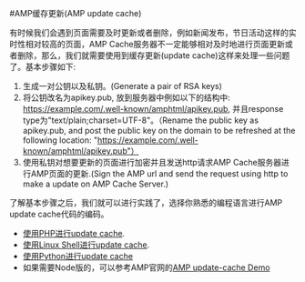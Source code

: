 #AMP缓存更新(AMP update cache)

有时候我们会遇到页面需要及时更新或者删除，例如新闻发布，节日活动这样的实时性相对较高的页面，AMP Cache服务器不一定能够相对及时地进行页面更新或者删除，那么，我们就需要使用到缓存更新(update cache)这样来处理一些问题了。基本步骤如下: 

1. 生成一对公钥以及私钥。(Generate a pair of RSA keys)
2. 将公钥改名为apikey.pub, 放到服务器中例如以下的结构中: https://example.com/.well-known/amphtml/apikey.pub, 并且response type为"text/plain;charset=UTF-8"。（Rename the public key as apikey.pub, and post the public key on the domain to be refreshed at the following location: "https://example.com/.well-known/amphtml/apikey.pub"）
3. 使用私钥对想要更新的页面进行加密并且发送http请求AMP Cache服务器进行AMP页面的更新.(Sign the AMP url and send the request using http to make a update on AMP Cache Server.)


了解基本步骤之后，我们就可以进行实践了，选择你熟悉的编程语言进行AMP update cache代码的编码。
* [使用PHP进行update cache](./amp-update-cache-php.md).
* [使用Linux Shell进行update cache](./amp-update-cache-linux-shell.md).
* [使用Python进行update cache](./amp-update-cache-python.md)
* 如果需要Node版的，可以参考AMP官网的[AMP update-cache Demo](https://github.com/ampproject/samples/tree/master/amp-update-cache)



